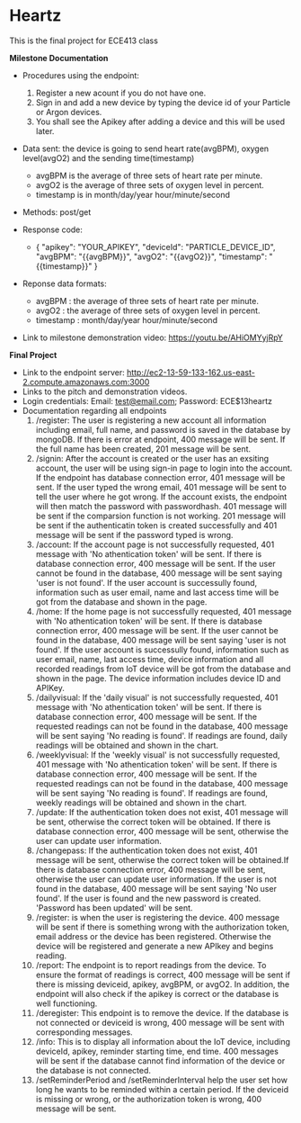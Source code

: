 # Heartz 

This is the final project for ECE413 class

**Milestone Documentation**
- Procedures using the endpoint:
    1. Register a new acount if you do not have one.
    2. Sign in and add a new device by typing the device id of your Particle or Argon devices. 
    3. You shall see the Apikey after adding a device and this will be used later. 
- Data sent: the device is going to send heart rate(avgBPM), oxygen level(avgO2) and the sending time(timestamp) 
    - avgBPM is the average of three sets of heart rate per minute.
    - avgO2 is the average of three sets of oxygen level in percent.
    - timestamp is in month/day/year hour/minute/second
- Methods: post/get
- Response code: 
    - {
        "apikey": "YOUR_APIKEY",
        "deviceId": "PARTICLE_DEVICE_ID",
        "avgBPM": "{{avgBPM}}",
        "avgO2": "{{avgO2}}",
        "timestamp": "{{timestamp}}"
      }

- Reponse data formats:  
    - avgBPM : the average of three sets of heart rate per minute.
    - avgO2 : the average of three sets of oxygen level in percent.
    - timestamp : month/day/year hour/minute/second

- Link to milestone demonstration video: https://youtu.be/AHiOMYyjRpY

**Final Project**
- Link to the endpoint server: http://ec2-13-59-133-162.us-east-2.compute.amazonaws.com:3000
- Links to the pitch and demonstration videos.  
- Login credentials: Email: test@email.com; Password: ECE$13heartz
- Documentation regarding all endpoints
    1. /register: The user is registering a new account all information including email, full name, and password is saved in the database by mongoDB. If there is error at endpoint, 400 message will be sent. If the full name has been created, 201 message will be sent. 
    2. /signin: After the account is created or the user has an exsiting account, the user will be using sign-in page to login into the account. If the endpoint has database connection error, 401 message will be sent. If the user typed the wrong email, 401 message will be sent to tell the user where he got wrong.
    If the account exists, the endpoint will then match the password with passwordhash. 401 message will be sent if the comparsion function is not working. 201 message will be sent if the authenticatin token is created successfully and 401 message will be sent if the password typed is wrong.
    3. /account: If the account page is not successfully requested, 401 message with 'No athentication token' will be sent. If there is database connection error, 400 message will be sent. If the user cannot be found in the database, 400 message will be sent saying 'user is not found'. If the user account is successully found, information such as user email, name and last access time will be got from the database and shown in the page.
    4. /home: If the home page is not successfully requested, 401 message with 'No athentication token' will be sent. If there is database connection error, 400 message will be sent. If the user cannot be found in the database, 400 message will be sent saying 'user is not found'. If the user account is successully found, information such as user email, name, last access time, device information and all recorded readings from IoT device will be got from the database and shown in the page. The device information includes device ID and APIKey.
    5. /dailyvisual: If the 'daily visual' is not successfully requested, 401 message with 'No athentication token' will be sent. If there is database connection error, 400 message will be sent. If the requested readings can not be found in the database, 400 message will be sent saying 'No reading is found'. If readings are found, daily readings will be obtained and shown in the chart.
    6. /weeklyvisual: If the 'weekly visual' is not successfully requested, 401 message with 'No athentication token' will be sent. If there is database connection error, 400 message will be sent. If the requested readings can not be found in the database, 400 message will be sent saying 'No reading is found'. If readings are found, weekly readings will be obtained and shown in the chart.
    7. /update: If the authentication token does not exist, 401 message will be sent, otherwise the correct token will be obtained. If there is database connection error, 400 message will be sent, otherwise the user can update user information.
    8. /changepass: If the authentication token does not exist, 401 message will be sent, otherwise the correct token will be obtained.If there is database connection error, 400 message will be sent, otherwise the user can update user information. If the user is not found in the database, 400 message will be sent saying 'No user found'. If the user is found and the new password is created. 'Password has been updated' will be sent. 
    9. /register: is when the user is registering the device. 400 message will be sent if there is something wrong with the authorization token, email address or the device has been registered. Otherwise the device will be registered and generate a new APIkey and begins reading.  
    10. /report: The endpoint is to report readings from the device. To ensure the format of readings is correct, 400 message will be sent if there is missing deviceid, apikey, avgBPM, or avgO2. In addition, the endpoint will also check if the apikey is correct or the database is well functioning. 
    11. /deregister: This endpoint is to remove the device. If the database is not connected or deviceid is wrong, 400 message will be sent with corresponding messages. 
    12. /info: This is to display all information about the IoT device, including deviceId, apikey, reminder starting time, end time. 400 messages will be sent if the database cannot find information of the device or the database is not connected.
    13. /setReminderPeriod and /setReminderInterval help the user set how long he wants to be reminded within a certain period. If the deviceid is missing or wrong, or the authorization token is wrong, 400 message will be sent. 
